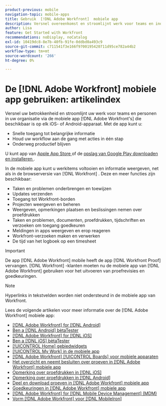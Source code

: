 ```yaml
---
product-previous: mobile
navigation-topic: mobile-apps
title: Gebruik  [!DNL Adobe Workfront]  mobiele app
description: Versnel overeenkomst en stroomlijnt werk voor teams en individuen in uw organisatie door  [!DNL Adobe Workfront's]  mobiele app, beschikbaar op om het even welk iOS of apparaat van Android.
author: Lisa
feature: Get Started with Workfront
recommendations: noDisplay, noCatalog
exl-id: 10419dc8-8e7b-40fb-91fe-0ddbd0a493c9
source-git-commit: c711541f3e166f9700195420711d95ce782a44b2
workflow-type: tm+mt
source-wordcount: '266'
ht-degree: 0%

---
```


# De [!DNL Adobe Workfront] mobiele app gebruiken: artikelindex

<!-- Audited: 2/2024 -->

Versnel uw betrokkenheid en stroomlijnt uw werk voor teams en personen in uw organisatie via de mobiele app [!DNL Adobe Workfront's] die beschikbaar is op elk iOS- of Android-apparaat. Met de app kunt u:

* Snelle toegang tot belangrijke informatie
* Houd uw workflow aan de gang met acties in één stap
* Onderweg productief blijven

U kunt app van [ Apple App Store ](https://apps.apple.com/us/app/adobe-workfront/id1033282981) of de [ opslag van Google Play downloaden en installeren ](https://play.google.com/store/apps/details?id=com.workfront.android.aware).

In de mobiele app kunt u werkitems voltooien en informatie weergeven, net als in de browserversie van [!DNL Workfront] . Deze en meer functies zijn beschikbaar:

* Taken en problemen onderbrengen en toewijzen
* Updates verzenden
* Toegang tot Workfront-borden
* Projecten weergeven en beheren
* Weergeven, opmerkingen plaatsen en beslissingen nemen over proefdrukken
* Taken en problemen, documenten, proefdrukken, tijdschriften en verzoeken om toegang goedkeuren
* Meldingen in apps weergeven en erop reageren
* Workfront-verzoeken maken en verwerken
* De tijd van het logboek op een timesheet

>[!IMPORTANT]
>
>De app [!DNL Adobe Workfront] mobile heeft de app [!DNL Workfront Proof] vervangen. [!DNL Workfront] -klanten moeten nu de mobiele app van [!DNL Adobe Workfront] gebruiken voor het uitvoeren van proefrevisies en goedkeuringen.

>[!NOTE]
>
>Hyperlinks in tekstvelden worden niet ondersteund in de mobiele app van Workfront.

Lees de volgende artikelen voor meer informatie over de [!DNL Adobe Workfront] mobiele app:

* [[!DNL Adobe Workfront] for  [!DNL Android]](../../../workfront-basics/mobile-apps/using-the-workfront-mobile-app/workfront-for-android.md)
* [Ben a [!DNL Android]  bètaTester](../../../workfront-basics/mobile-apps/using-the-workfront-mobile-app/android-beta-tester.md)
* [[!DNL Adobe Workfront] for  [!DNL iOS]](../../../workfront-basics/mobile-apps/using-the-workfront-mobile-app/workfront-for-ios.md)
* [Ben a [!DNL iOS]  bètaTester](../../../workfront-basics/mobile-apps/using-the-workfront-mobile-app/ios-beta-tester.md)
* [[!UICONTROL Home] gebiedwidgets](../../../workfront-basics/mobile-apps/using-the-workfront-mobile-app/home-area-widgets-mobile.md)
* [[!UICONTROL My Work] in de mobiele app](../../../workfront-basics/mobile-apps/using-the-workfront-mobile-app/my-work-section-mobile.md)
* [[!DNL Adobe Workfront] [!UICONTROL Boards] voor mobiele apparaten](/help/quicksilver/workfront-basics/mobile-apps/using-the-workfront-mobile-app/mobile-boards.md)
* [Het overzicht en neemt besluiten over proeven in  [!DNL Adobe Workfront]  mobiele app](../../../workfront-basics/mobile-apps/using-the-workfront-mobile-app/work-with-proofs-in-mobile-app.md)
* [Opmerking over proefdrukken in  [!DNL iOS]](../../../workfront-basics/mobile-apps/using-the-workfront-mobile-app/comment-on-proofs-ios.md)
* [Opmerking over proefdrukken in  [!DNL Android]](../../../workfront-basics/mobile-apps/using-the-workfront-mobile-app/comment-on-proofs-android.md)
* [Deel en download proeven in  [!DNL Adobe Workfront]  mobiele app](../../../workfront-basics/mobile-apps/using-the-workfront-mobile-app/share-proofs-mobile.md)
* [Goedkeuringen in  [!DNL Adobe Workfront]  mobiele app](../../../workfront-basics/mobile-apps/using-the-workfront-mobile-app/approvals-in-mobile-app.md)
* [[!DNL Adobe Workfront] for  [!DNL Mobile Device Management]  (MDM)](../../../workfront-basics/mobile-apps/using-the-workfront-mobile-app/wf-mdm.md)
* [Vorm  [!DNL Adobe Workfront]  voor  [!DNL MobileIron]](../../../workfront-basics/mobile-apps/using-the-workfront-mobile-app/wf-mobileiron-configs.md)

